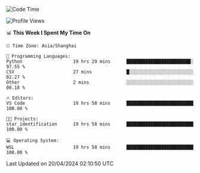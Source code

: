 <!--START_SECTION:waka-->
![Code Time](http://img.shields.io/badge/Code%20Time-1%2C627%20hrs%2039%20mins-blue)

![Profile Views](http://img.shields.io/badge/Profile%20Views-5-blue)

📊 **This Week I Spent My Time On** 

```text
🕑︎ Time Zone: Asia/Shanghai

💬 Programming Languages: 
Python                   19 hrs 29 mins      ████████████████████████░   97.55 % 
CSV                      27 mins             █░░░░░░░░░░░░░░░░░░░░░░░░   02.27 % 
Other                    2 mins              ░░░░░░░░░░░░░░░░░░░░░░░░░   00.18 % 

🔥 Editors: 
VS Code                  19 hrs 58 mins      █████████████████████████   100.00 % 

🐱‍💻 Projects: 
star_identification      19 hrs 58 mins      █████████████████████████   100.00 % 

💻 Operating System: 
WSL                      19 hrs 58 mins      █████████████████████████   100.00 % 
```


 Last Updated on 20/04/2024 02:10:50 UTC
<!--END_SECTION:waka-->